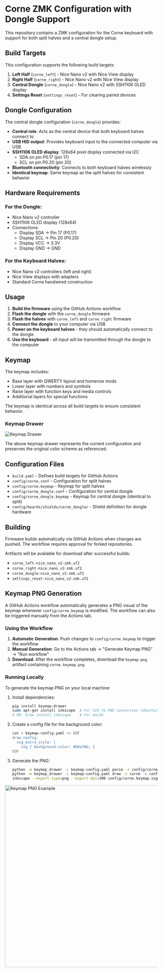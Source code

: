 # Corne ZMK Configuration with Dongle Support

This repository contains a ZMK configuration for the Corne keyboard with support for both split halves and a central dongle setup.

## Build Targets

This configuration supports the following build targets:

1. **Left Half** (`corne_left`) - Nice Nano v2 with Nice View display
2. **Right Half** (`corne_right`) - Nice Nano v2 with Nice View display  
3. **Central Dongle** (`corne_dongle`) - Nice Nano v2 with SSH1106 OLED display
4. **Settings Reset** (`settings_reset`) - For clearing paired devices

## Dongle Configuration

The central dongle configuration (`corne_dongle`) provides:

- **Central role**: Acts as the central device that both keyboard halves connect to
- **USB HID output**: Provides keyboard input to the connected computer via USB
- **SSH1106 OLED display**: 128x64 pixel display connected via I2C
  - SDA on pin P0.17 (pin 17)
  - SCL on pin P0.20 (pin 20)
- **Bluetooth connectivity**: Connects to both keyboard halves wirelessly
- **Identical keymap**: Same keymap as the split halves for consistent behavior

## Hardware Requirements

### For the Dongle:
- Nice Nano v2 controller
- SSH1106 OLED display (128x64)
- Connections:
  - Display SDA → Pin 17 (P0.17)  
  - Display SCL → Pin 20 (P0.20)
  - Display VCC → 3.3V
  - Display GND → GND

### For the Keyboard Halves:
- Nice Nano v2 controllers (left and right)
- Nice View displays with adapters
- Standard Corne handwired construction

## Usage

1. **Build the firmware** using the GitHub Actions workflow
2. **Flash the dongle** with the `corne_dongle` firmware
3. **Flash the halves** with `corne_left` and `corne_right` firmware
4. **Connect the dongle** to your computer via USB
5. **Power on the keyboard halves** - they should automatically connect to the dongle
6. **Use the keyboard** - all input will be transmitted through the dongle to the computer

## Keymap

The keymap includes:
- Base layer with QWERTY layout and homerow mods
- Lower layer with numbers and symbols
- Raise layer with function keys and media controls
- Additional layers for special functions

The keymap is identical across all build targets to ensure consistent behavior.

### Keymap Drawer

![Keymap Drawer](assets/corne.keymap)

The above keymap drawer represents the current configuration and preserves the original color scheme as referenced.

## Configuration Files

- `build.yaml` - Defines build targets for GitHub Actions
- `config/corne.conf` - Configuration for split halves
- `config/corne.keymap` - Keymap for split halves
- `config/corne_dongle.conf` - Configuration for central dongle
- `config/corne_dongle.keymap` - Keymap for central dongle (identical to split)
- `config/boards/shields/corne_dongle/` - Shield definition for dongle hardware

## Building

Firmware builds automatically via GitHub Actions when changes are pushed. The workflow requires approval for forked repositories.

Artifacts will be available for download after successful builds:
- `corne_left-nice_nano_v2-zmk.uf2`
- `corne_right-nice_nano_v2-zmk.uf2`  
- `corne_dongle-nice_nano_v2-zmk.uf2`
- `settings_reset-nice_nano_v2-zmk.uf2`

## Keymap PNG Generation

A GitHub Actions workflow automatically generates a PNG visual of the keymap whenever `config/corne.keymap` is modified. The workflow can also be triggered manually from the Actions tab.

### Using the Workflow

1. **Automatic Generation**: Push changes to `config/corne.keymap` to trigger the workflow
2. **Manual Generation**: Go to the Actions tab → "Generate Keymap PNG" → "Run workflow"
3. **Download**: After the workflow completes, download the `keymap-png` artifact containing `corne.keymap.png`

### Running Locally

To generate the keymap PNG on your local machine:

1. Install dependencies:
   ```bash
   pip install keymap-drawer
   sudo apt-get install inkscape  # For SVG to PNG conversion (Ubuntu/Debian)
   # OR: brew install inkscape    # For macOS
   ```

2. Create a config file for the background color:
   ```bash
   cat > keymap-config.yaml << EOF
   draw_config:
     svg_extra_style: |
       svg { background-color: #b8a78b; }
   EOF
   ```

3. Generate the PNG:
   ```bash
   python -m keymap_drawer -c keymap-config.yaml parse -z config/corne.keymap | \
   python -m keymap_drawer -c keymap-config.yaml draw -z corne -o config/corne.keymap.svg -
   inkscape --export-type=png --export-dpi=300 config/corne.keymap.svg -o config/corne.keymap.png
   ```

<img src="https://raw.githubusercontent.com/Rattus-ukrizovany/corne-zmk-config/main/config/corne.keymap.png" alt="Keymap PNG Example" width="600"/>
